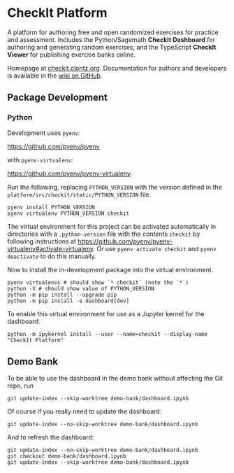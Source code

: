 # CheckIt Platform

A platform for authoring free and open randomized exercises for practice and assessment.
Includes the Python/Sagemath **CheckIt Dashboard** for authoring and generating random exercises,
and the TypeScript **CheckIt Viewer** for publishing exercise banks online.

Homepage at [checkit.clontz.org](https://checkit.clontz.org).
Documentation for authors and developers
is available in the [wiki on GitHub](https://github.com/StevenClontz/checkit/wiki).

## Package Development

### Python

Development uses `pyenv`:

<https://github.com/pyenv/pyenv>

with `pyenv-virtualenv`:

<https://github.com/pyenv/pyenv-virtualenv>.

Run the following, replacing `PYTHON_VERSION` with the version defined in
the `platform/src/checkit/static/PYTHON_VERSION` file.

```
pyenv install PYTHON_VERSION
pyenv virtualenv PYTHON_VERSION checkit
```

The virtual environment for this project can be activated
automatically in directories with a
`.python-version` file with the contents `checkit` by following
instructions at
<https://github.com/pyenv/pyenv-virtualenv#activate-virtualenv>.
Or use `pyenv activate checkit` and `pyenv deactivate` to do
this manually.

Now to install the in-development package into the virtual
environment.

```
pyenv virtualenvs # should show `* checkit` (note the `*`)
python -V # should show value of PYTHON_VERSION
python -m pip install --upgrade pip
python -m pip install -e dashboard[dev]
```

To enable this virtual environment for use as a Jupyter kernel for
the dashboard:

```
python -m ipykernel install --user --name=checkit --display-name "CheckIt Platform"
```

## Demo Bank

To be able to use the dashboard in the demo bank without affecting the Git repo,
run 

```
git update-index --skip-worktree demo-bank/dashboard.ipynb
```

Of course if you really need to update the dashboard:

```
git update-index --no-skip-worktree demo-bank/dashboard.ipynb
```

And to refresh the dashboard:

```
git update-index --no-skip-worktree demo-bank/dashboard.ipynb
git checkout demo-bank/dashboard.ipynb
git update-index --skip-worktree demo-bank/dashboard.ipynb
```
